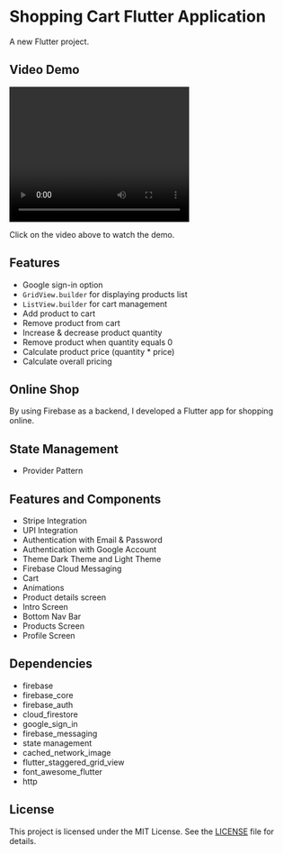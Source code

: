 # Shopping Cart Flutter Application

A new Flutter project.

## Video Demo

<video width="320" height="240" controls>
  <source src="[https://drive.google.com/uc?export=download&id=1d7KbFLy_9NV3dzQKVAQUU5RgA-ceBo4i.mp4]" type="video/mp4">
  Your browser does not support the video tag.
</video>

Click on the video above to watch the demo.


## Features

- Google sign-in option
- `GridView.builder` for displaying products list
- `ListView.builder` for cart management
- Add product to cart
- Remove product from cart
- Increase & decrease product quantity
- Remove product when quantity equals 0
- Calculate product price (quantity * price)
- Calculate overall pricing

## Online Shop

By using Firebase as a backend, I developed a Flutter app for shopping online.

## State Management

- Provider Pattern

## Features and Components

- Stripe Integration
- UPI Integration
- Authentication with Email & Password
- Authentication with Google Account
- Theme Dark Theme and Light Theme
- Firebase Cloud Messaging
- Cart
- Animations
- Product details screen
- Intro Screen
- Bottom Nav Bar
- Products Screen
- Profile Screen

## Dependencies

- firebase
- firebase_core
- firebase_auth
- cloud_firestore
- google_sign_in
- firebase_messaging
- state management
- cached_network_image
- flutter_staggered_grid_view
- font_awesome_flutter
- http

## License

This project is licensed under the MIT License. See the [LICENSE](LICENSE) file for details.
